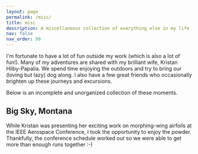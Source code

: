 ```yaml
---
layout: page
permalink: /misc/
title: misc
description: A miscellaneous collection of everything else in my life
nav: false
nav_order: 99
---
```


I'm fortunate to have a lot of fun outside my work (which is also a lot of
fun!). Many of my adventures are shared with my brilliant wife, Kristan
Hilby-Papalia. We spend time enjoying the outdoors and try to bring our (loving
but lazy) dog along. I also have a few great friends who occasionally brighten
up these journeys and excursions.

Below is an incomplete and unorganized collection of these moments.

## Big Sky, Montana

While Kristan was presenting her exciting work on morphing-wing airfoils at the
IEEE Aerospace Conference, I took the opportunity to enjoy the powder.
Thankfully, the conference schedule worked out so we were able to get more than
enough runs together :-)
